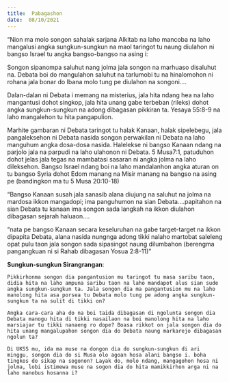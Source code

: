 ```yaml
---
title:  Pabagashon
date:  08/10/2021
---
```


“Nion ma  molo songon sahalak sarjana Alkitab na laho mancoba na laho mangalusi angka sungkun-sungkun na maol taringot tu naung diulahon ni bangso Israel tu angka bangso-bangso na asing i:

Songon sipanompa saluhut nang jolma jala songon na marhuaso disaluhut na. Debata boi do mangulahon saluhut na tarlumobi tu na hinalomohon ni rohana jala bonar do Ibana molo tung pe diulahon na songoni….

Dalan-dalan ni Debata i memang na misterius, jala hita ndang hea na laho mangantusi dohot singkop, jala hita unang gabe terbeban (rileks) dohot angka sungkun-sungkun na adong dibagasan pikkiran ta. Yesaya 55:8-9 na laho mangalehon tu hita pangapulion.

Marhite gambaran ni Debata taringot tu halak Kanaan, halak sipelebegu, jala pangaleksehon ni Debata nasida songon perwakilan ni Debata na laho manguhum angka dosa-dosa nasida. Halelekse ni bangso Kanaan ndang na parjolo jala na parpudi na laho ulahonon ni Debata. 5 Musa7:1, patuduhon dohot jelas jala tegas na mambatasi sasaran ni angka jolma na laho dileksehon. Bangso Israel ndang boi na laho mandalanhon angka aturan on tu bangso Syria dohot Edom manang na Misir manang na bangso na asing pe (bandingkon ma tu 5 Musa 20:10-18)

“Bangso Kanaan susah jala sanasib alana diujung na saluhut na jolma na mardosa ikkon mangadopi; ima panguhumon na sian Debata….papitahon na sian Debata tu kanaan ima songon sada langkah na ikkon diulahon dibagasan sejarah haluaon….

“nata pe bangso Kanaan secara keseluruhan na gabe target-target na ikkon dipapita Debata, alana nasida nungnga adong tikki nalaho martobat saleleng opat pulu taon jala songon sada sipasingot naung dilumbahon (berengma pangangkuan ni si Rahab dibagasan Yosua 2:8-11)”

**Sungkun-sungkun Sirangrangan**:

`Pikkirhonma songon dia pangantusion mu taringot tu masa saribu taon, didia hita na laho ampuna saribu taon na laho mandapot alus sian sude angka sungkun-sungkun ta. Jala songon dia ma pangantusion mu na laho manolong hita asa porsea tu Debata molo tung pe adong angka sungkun-sungkun ta na sulit di tikki on?`

`Angka cara-cara aha do na boi taida dibagasan di ngolunta songon dia Debata manogu hita di tikki nasailaon na boi manolong hita na laho marsiajar tu tikki nanaeng ro dope? Boasa rikkot on jala songon dia do hita unang mangalupahon songon dia do Debata naung markarejo dibagasan ngolun ta?`

`Di UKSS mu, ida ma muse na dongon dia do sungkun-sungkun di ari minggu, songon dia do si Musa olo agoan hosa alani bangso i. boha tingkos do sikap na sogonon? Layak do, molo ndang, mangagohon hosa ni jolma, lobi istimewa muse na sogon dia do hita mamikkirhon arga ni na laho manobus hosanna i?`